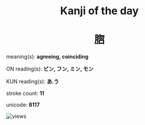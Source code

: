 <h1 align="center">Kanji of the day</h1>
<h1 align="center">脗</h1>
<p align="left">meaning(s): <b>agreeing, coinciding</b></p>
<p align="left">ON reading(s): <b>ビン, フン, ミン, モン</b></p>
<p align="left">KUN reading(s): <b>あ.う</b></p>
<p align="left">stroke count: <b>11</b></p>
<p align="left">unicode: <b>8117</b></p>
<p align="left"><img src="https://komarev.com/ghpvc/?username=tristanwagner-kanjioftheday&label=Views&color=0e75b6&style=flat" alt="views"/></p>
